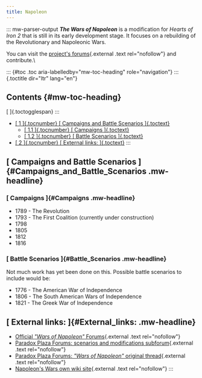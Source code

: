 ```yaml
---
title: Napoleon
---
```

::: mw-parser-output
***The Wars of Napoleon*** is a modification for *Hearts of Iron 2* that
is still in its early development stage. It focuses on a rebuilding of
the Revolutionary and Napoleonic Wars.

You can visit the [project\'s
forums](http://www.phpbbserver.com/napoleonmod/){.external .text
rel="nofollow"} and contribute.\

::: {#toc .toc aria-labelledby="mw-toc-heading" role="navigation"}
::: {.toctitle dir="ltr" lang="en"}
## Contents {#mw-toc-heading}

[ ]{.toctogglespan}
:::

-   [[ 1 ]{.tocnumber} [ Campaigns and Battle Scenarios
    ]{.toctext}](#Campaigns_and_Battle_Scenarios)
    -   [[ 1.1 ]{.tocnumber} [ Campaigns ]{.toctext}](#Campaigns)
    -   [[ 1.2 ]{.tocnumber} [ Battle Scenarios
        ]{.toctext}](#Battle_Scenarios)
-   [[ 2 ]{.tocnumber} [ External links: ]{.toctext}](#External_links:)
:::

## [ Campaigns and Battle Scenarios ]{#Campaigns_and_Battle_Scenarios .mw-headline}

### [ Campaigns ]{#Campaigns .mw-headline}

-   1789 - The Revolution
-   1793 - The First Coalition (currently under construction)
-   1798
-   1805
-   1812
-   1816

### [ Battle Scenarios ]{#Battle_Scenarios .mw-headline}

Not much work has yet been done on this. Possible battle scenarios to
include would be:

-   1776 - The American War of Independence
-   1806 - The South American Wars of Independence
-   1821 - The Greek War of Independence

## [ External links: ]{#External_links: .mw-headline}

-   [Official *\"Wars of Napoleon\"*
    Forums](http://www.phpbbserver.com/napoleonmod/index.php){.external
    .text rel="nofollow"}
-   [Paradox Plaza Forums: scenarios and modifications
    subforum](https://forum.paradoxplaza.com/forum/index.php?forums/hoi2-scenarios-and-modifications.284/){.external
    .text rel="nofollow"}
-   [Paradox Plaza Forums: *\"Wars of Napoleon\"* original
    thread](https://forum.paradoxplaza.com/forum/index.php?threads/napoleonic-mod-for-hoi2-doomsday.346699/){.external
    .text rel="nofollow"}
-   [Napoleon\'s Wars own wiki
    site](http://www.wiki-site.com/index.php/Napoleon){.external .text
    rel="nofollow"}
:::
